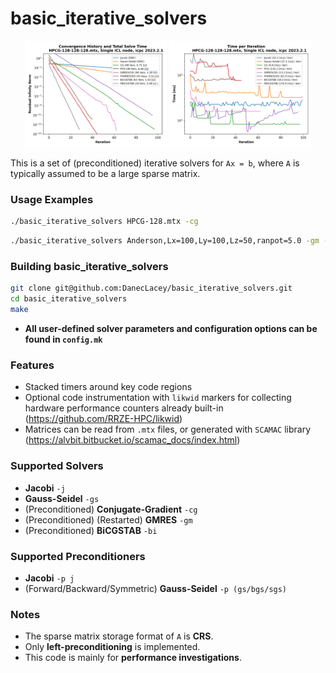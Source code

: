 # basic_iterative_solvers #

<p align="center">
  <img src="figs/HPCG_compare_convergence.png" width="45%">
  <img src="figs/HPCG_compare_time_per_iter.png" width="45%">
</p>


This is a set of (preconditioned) iterative solvers for `Ax = b`, where `A` is typically assumed to be a large sparse matrix.

### Usage Examples ###
```bash
./basic_iterative_solvers HPCG-128.mtx -cg
```
```bash
./basic_iterative_solvers Anderson,Lx=100,Ly=100,Lz=50,ranpot=5.0 -gm -p gs
```

### Building basic_iterative_solvers ###
``` bash
git clone git@github.com:DanecLacey/basic_iterative_solvers.git
cd basic_iterative_solvers
make
```
* **All user-defined solver parameters and configuration options can be found in `config.mk`**

### Features ###
* Stacked timers around key code regions
* Optional code instrumentation with `likwid` markers for collecting hardware performance counters already built-in (https://github.com/RRZE-HPC/likwid)
* Matrices can be read from `.mtx` files, or generated with `SCAMAC` library (https://alvbit.bitbucket.io/scamac_docs/index.html) 

### Supported Solvers ###
* **Jacobi** `-j`
* **Gauss-Seidel** `-gs`
* (Preconditioned) **Conjugate-Gradient** `-cg`
* (Preconditioned) (Restarted) **GMRES** `-gm`
* (Preconditioned) **BiCGSTAB** `-bi`

### Supported Preconditioners ###
* **Jacobi** `-p j`
* (Forward/Backward/Symmetric) **Gauss-Seidel** `-p (gs/bgs/sgs)`

### Notes ###
* The sparse matrix storage format of `A` is **CRS**.
* Only **left-preconditioning** is implemented.
* This code is mainly for **performance investigations**.